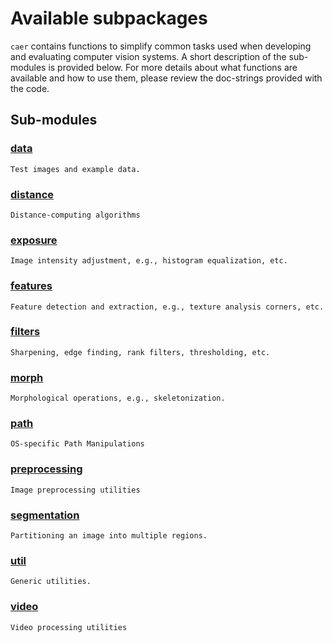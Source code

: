 # Available subpackages

`caer` contains functions to simplify common tasks used when developing and evaluating computer vision systems. A short description of the sub-modules is provided below. For more details about what functions are available and how to use them, please review the doc-strings provided with the code.

## Sub-modules

### [data](data)
    Test images and example data.

### [distance](distance)
    Distance-computing algorithms

### [exposure](exposure)
    Image intensity adjustment, e.g., histogram equalization, etc.

### [features](features)
    Feature detection and extraction, e.g., texture analysis corners, etc.

### [filters](filters)
    Sharpening, edge finding, rank filters, thresholding, etc.

### [morph](morph)
    Morphological operations, e.g., skeletonization.

### [path](path)
    OS-specific Path Manipulations

### [preprocessing](preprocessing)
    Image preprocessing utilities

### [segmentation](segmentation)
    Partitioning an image into multiple regions.  

### [util](util)
    Generic utilities.

### [video](video)
    Video processing utilities
